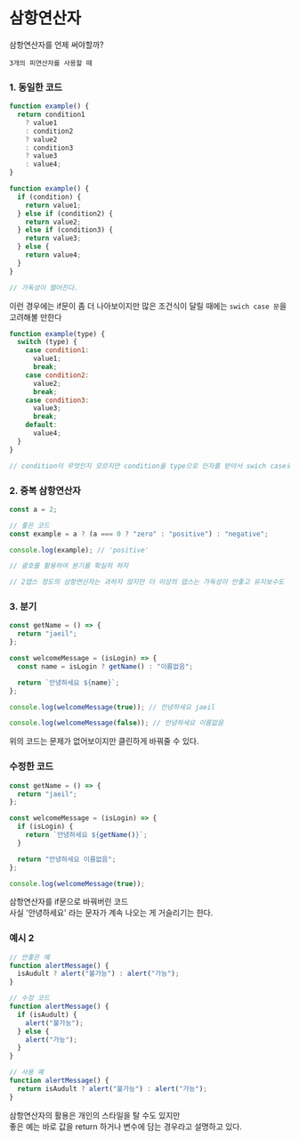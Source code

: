 # 삼항연산자

삼항연산자를 언제 써야할까?

`3개의 피연산자를 사용할 때`

### 1. 동일한 코드

```js
function example() {
  return condition1
    ? value1
    : condition2
    ? value2
    : condition3
    ? value3
    : value4;
}

function example() {
  if (condition) {
    return value1;
  } else if (condition2) {
    return value2;
  } else if (condition3) {
    return value3;
  } else {
    return value4;
  }
}

// 가독성이 떨어진다.
```

이런 경우에는 if문이 좀 더 나아보이지만 많은 조건식이 달릴 때에는 `swich case 문`을 고려해볼 만한다

```js
function example(type) {
  switch (type) {
    case condition1:
      value1;
      break;
    case condition2:
      value2;
      break;
    case condition3:
      value3;
      break;
    default:
      value4;
  }
}

// condition이 무엇인지 모르지만 condition을 type으로 인자를 받아서 swich case로 가독성 있게 코드를 짜면 된다.
```

### 2. 중복 삼항연산자

```js
const a = 2;

// 좋은 코드
const example = a ? (a === 0 ? "zero" : "positive") : "negative";

console.log(example); // 'positive'

// 괄호를 활용하여 분기를 확실히 하자

// 2뎁스 정도의 삼항연산자는 과하지 않지만 더 이상의 뎁스는 가독성이 안좋고 유지보수도 힘들다
```

### 3. 분기

```js
const getName = () => {
  return "jaeil";
};

const welcomeMessage = (isLogin) => {
  const name = isLogin ? getName() : "이름없음";

  return `안녕하세요 ${name}`;
};

console.log(welcomeMessage(true)); // 안녕하세요 jaeil

console.log(welcomeMessage(false)); // 안녕하세요 이름없음
```

위의 코드는 문제가 없어보이지만 클린하게 바꿔줄 수 있다.

### 수정한 코드

```js
const getName = () => {
  return "jaeil";
};

const welcomeMessage = (isLogin) => {
  if (isLogin) {
    return `안녕하세요 ${getName()}`;
  }

  return "안녕하세요 이름없음";
};

console.log(welcomeMessage(true));
```

삼항연산자를 if문으로 바꿔버린 코드  
사실 '안녕하세요' 라는 문자가 계속 나오는 게 거슬리기는 한다.

### 예시 2

```js
// 안좋은 예
function alertMessage() {
  isAudult ? alert("불가능") : alert("가능");
}

// 수정 코드
function alertMessage() {
  if (isAudult) {
    alert("불가능");
  } else {
    alert("가능");
  }
}

// 사용 예
function alertMessage() {
  return isAudult ? alert("불가능") : alert("가능");
}
```

삼항연산자의 활용은 개인의 스타일을 탈 수도 있지만  
좋은 예는 바로 값을 return 하거나 변수에 담는 경우라고 설명하고 있다.
